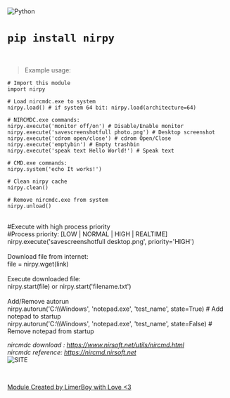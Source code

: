 <br>

![Python](https://www.python.org/static/img/python-logo@2x.png)

# `pip install nirpy`

<br>

> Example usage:
```
# Import this module
import nirpy

# Load nircmdc.exe to system
nirpy.load() # if system 64 bit: nirpy.load(architecture=64)

# NIRCMDC.exe commands:
nirpy.execute('monitor off/on') # Disable/Enable monitor
nirpy.execute('savescreenshotfull photo.png') # Desktop screenshot
nirpy.execute('cdrom open/close') # cdrom Open/Close
nirpy.execute('emptybin') # Empty trashbin
nirpy.execute('speak text Hello World!') # Speak text

# CMD.exe commands:
nirpy.system('echo It works!')

# Clean nirpy cache
nirpy.clean()

# Remove nircmdc.exe from system
nirpy.unload()
```

<br>
#Execute with high process priority<br>
#Process priority: [LOW | NORMAL | HIGH | REALTIME]<br>
nirpy.execute('savescreenshotfull desktop.png', priority='HIGH')<br>
<br>
Download file from internet:<br>
file = nirpy.wget(link)<br>
<br>
Execute downloaded file:<br>
nirpy.start(file) or nirpy.start('filename.txt')<br>

<br>
Add/Remove autorun<br>
nirpy.autorun('C:\\Windows', 'notepad.exe', 'test_name', state=True) # Add notepad to startup<br>
nirpy.autorun('C:\\Windows', 'notepad.exe', 'test_name', state=False) # Remove notepad from startup<br>



*nircmdc download : https://www.nirsoft.net/utils/nircmd.html* <br>
*nircmdc reference: https://nircmd.nirsoft.net* <br>
![SITE](https://i.ibb.co/znRLN0D/image.png)

<br>

[Module Created by LimerBoy with Love <3](https://www.youtube.com/channel/UCtgsa9eFPLCldJwPfXwmZaw?view_as=subscriber)

<br>
